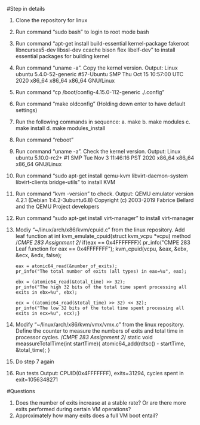 #Step in details
1.	Clone the repository for linux
2.	Run command “sudo bash” to login to root mode bash
3.	Run command “apt-get install build-essential kernel-package fakeroot libncurses5-dev libssl-dev ccache bison flex libelf-dev” to install essential packages for building kernel
4.	Run command “uname -a”. Copy the kernel version.
Output: Linux ubuntu 5.4.0-52-generic #57-Ubuntu SMP Thu Oct 15 10:57:00 UTC 2020 x86_64 x86_64 x86_64 GNU/Linux
5.	Run command “cp /boot/config-4.15.0-112-generic ./.config”
6.	Run command “make oldconfig” (Holding down enter to have default settings)
7.	Run the following commands in sequence:
a.	make
b.	make modules
c.	make install
d.	make modules_install
8.	Run command “reboot”
9.	Run command “uname -a”. Check the kernel version.
Output: Linux ubuntu 5.10.0-rc2+ #1 SMP Tue Nov 3 11:46:16 PST 2020 x86_64 x86_64 x86_64 GNU/Linux
10.	Run command “sudo apt-get install qemu-kvm libvirt-daemon-system libvirt-clients bridge-utils” to install KVM
11.	Run command “kvm -version” to check.
Output: QEMU emulator version 4.2.1 (Debian 1:4.2-3ubuntu6.8)
Copyright (c) 2003-2019 Fabrice Bellard and the QEMU Project developers 
12.	Run command “sudo apt-get install virt-manager” to install virt-manager
13.	Modiy “~/linux/arch/x86/kvm/cpuid.c” from the linux repository. Add leaf function at int kvm_emulate_cpuid(struct kvm_vcpu *vcpu) method
/*CMPE 283 Assignment 2*/
	if(eax == 0x4FFFFFFF){
		pr_info("CMPE 283 Leaf function for eax == 0x4FFFFFFF");
		kvm_cpuid(vcpu, &eax, &ebx, &ecx, &edx, false);

		eax = atomic64_read(&number_of_exits);
		pr_info("The total number of exits (all types) in eax=%u", eax);

		ebx = (atomic64_read(&total_time) >> 32);
		pr_info("The high 32 bits of the total time spent processing all exits in ebx=%u", ebx);
		
		ecx = ((atomic64_read(&total_time) >> 32) << 32);
		pr_info("The low 32 bits of the total time spent processing all exits in ecx=%u", ecx);}
14.	Modify “~/linux/arch/x86/kvm/vmx/vmx.c” from the linux repository. Define the counter to measure the numbers of exits and total time in processor cycles.
/*CMPE 283 Assignment 2*/
static void meassureTotalTime(int startTime){
	atomic64_add(rdtsc() - startTime, &total_time);
}
15.	Do step 7 again
16.	Run tests
Output: CPUID(0x4FFFFFFF), exits=31294, cycles spent in exit=1056348271


#Questions
1. Does the number of exits increase at a stable rate? Or are there more exits performed during certain VM operations? 
2. Approximately how many exits does a full VM boot entail?





